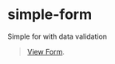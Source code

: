 # simple-form

Simple for with data validation

> [View Form](https://nedelcos.github.io/simple-form/).
